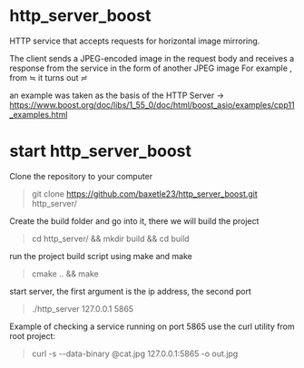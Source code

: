 # http_server_boost

HTTP service that accepts requests for horizontal image mirroring.

The client sends a JPEG-encoded image in the request body and 
receives a response from the service in the form of another JPEG image
For example , from ≒ it turns out ≓

an example was taken as the basis of the HTTP Server -> 
https://www.boost.org/doc/libs/1_55_0/doc/html/boost_asio/examples/cpp11_examples.html

# start http_server_boost

Clone the repository to your computer
> git clone https://github.com/baxetle23/http_server_boost.git http_server/

Create the build folder and go into it, there we will build the project
> cd http_server/ && mkdir build && cd build

run the project build script using make and make
> cmake .. && make

start server, the first argument is the ip address, the second port
> ./http_server 127.0.0.1 5865

Example of checking a service running on port 5865 use the curl utility from root project:
> curl -s --data-binary @cat.jpg 127.0.0.1:5865 -o out.jpg